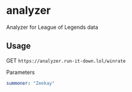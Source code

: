 # analyzer
Analyzer for League of Legends data

## Usage
GET `https://analyzer.run-it-down.lol/winrate`

Parameters
```yaml
summoner: "Zeekay"
```

